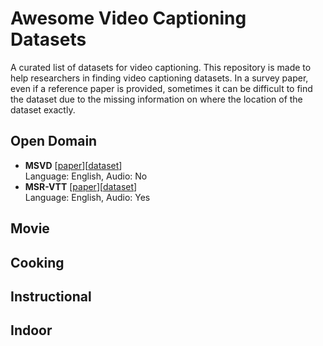 # Awesome Video Captioning Datasets

A curated list of datasets for video captioning. This repository is made to help researchers in finding video captioning datasets. In a survey paper, even if a reference paper is provided, sometimes it can be difficult to find the dataset due to the missing information on where the location of the dataset exactly.

## Open Domain
- **MSVD** [[paper](https://aclanthology.org/P11-1020/)][[dataset](https://www.cs.utexas.edu/users/ml/clamp/videoDescription/)] <br>
Language: English, Audio: No
- **MSR-VTT** [[paper](https://ieeexplore.ieee.org/document/7780940)][[dataset](https://github.com/VisionLearningGroup/caption-guided-saliency/issues/6)] <br>
Language: English, Audio: Yes

## Movie

## Cooking

## Instructional

## Indoor
